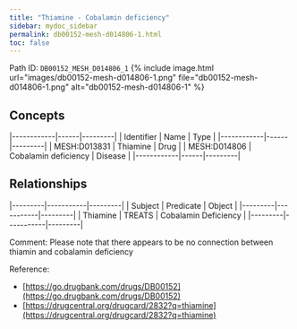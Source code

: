 ```yaml
---
title: "Thiamine - Cobalamin deficiency"
sidebar: mydoc_sidebar
permalink: db00152-mesh-d014806-1.html
toc: false 
---
```



Path ID: `DB00152_MESH_D014806_1`
{% include image.html url="images/db00152-mesh-d014806-1.png" file="db00152-mesh-d014806-1.png" alt="db00152-mesh-d014806-1" %}

## Concepts

|------------|------|---------|
| Identifier | Name | Type    |
|------------|------|---------|
| MESH:D013831 | Thiamine | Drug |
| MESH:D014806 | Cobalamin deficiency | Disease |
|------------|------|---------|

## Relationships

|---------|-----------|---------|
| Subject | Predicate | Object  |
|---------|-----------|---------|
| Thiamine | TREATS | Cobalamin Deficiency |
|---------|-----------|---------|

Comment: Please note that there appears to be no connection between thiamin and cobalamin deficiency

Reference: 
  - [https://go.drugbank.com/drugs/DB00152](https://go.drugbank.com/drugs/DB00152)
  - [https://drugcentral.org/drugcard/2832?q=thiamine](https://drugcentral.org/drugcard/2832?q=thiamine)
